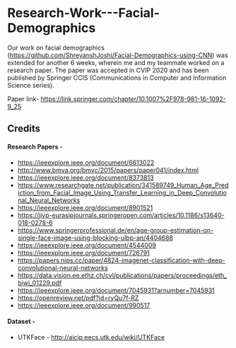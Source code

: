 # Research-Work---Facial-Demographics
Our work on facial demographics (https://github.com/ShreyanshJoshi/Facial-Demographics-using-CNN) was extended for another 6 weeks, wherein me and my teammate worked on a research paper. The paper was accepted in CVIP 2020 and has been published by Springer CCIS (Communications in Computer and Information Science series).

Paper link- https://link.springer.com/chapter/10.1007%2F978-981-16-1092-9_25

## Credits

#### Research Papers - 
* https://ieeexplore.ieee.org/document/6613022
* http://www.bmva.org/bmvc/2015/papers/paper041/index.html
* https://ieeexplore.ieee.org/document/8373813
* https://www.researchgate.net/publication/341589749_Human_Age_Prediction_from_Facial_Image_Using_Transfer_Learning_in_Deep_Convolutional_Neural_Networks
* https://ieeexplore.ieee.org/document/8901521
* https://jivp-eurasipjournals.springeropen.com/articles/10.1186/s13640-018-0278-6
* https://www.springerprofessional.de/en/age-group-estimation-on-single-face-image-using-blocking-ulbp-an/4404688
* https://ieeexplore.ieee.org/document/4544009
* https://ieeexplore.ieee.org/document/726791
* https://papers.nips.cc/paper/4824-imagenet-classification-with-deep-convolutional-neural-networks
* https://data.vision.ee.ethz.ch/cvl/publications/papers/proceedings/eth_biwi_01229.pdf
* https://ieeexplore.ieee.org/document/7045931?arnumber=7045931
* https://openreview.net/pdf?id=ryQu7f-RZ
* https://ieeexplore.ieee.org/document/990517

#### Dataset - 
* UTKFace - http://aicip.eecs.utk.edu/wiki/UTKFace
